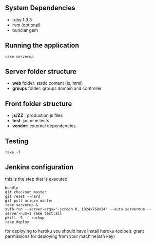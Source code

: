 System Dependencies
------------------
  - ruby 1.9.3
  - rvm (optional)
  - bundler gem
  

Running the application
-----------------------
    rake serverup


Server folder structure
-----------------------
  - **web** folder: static content (js, html)
  - **groups** folder: groups domain and controller


Front folder structure
----------------------
  - **js/ZZ** : production js files
  - **test**: jasmine tests
  - **vendor**: external dependencies

Testing
-------
    rake -T


Jenkins configuration
-------------------------------------

this is the step that is executed

    bundle
    git checkout master
    git reset --hard
    git pull origin master
    rake serverup &
    xvfb-run --server-args="-screen 0, 1024x768x24" --auto-servernum --server-num=1 rake test:all
    pkill -9 -f rackup
    rake deploy


for deploying to heroku you should have install heroku-toolbelt, grant permissions
for deploying from your machine(ssh key)
